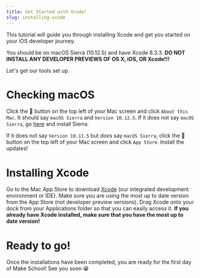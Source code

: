 ```yaml
---
title: Get Started with Xcode!
slug: installing-xcode
---
```


This tutorial will guide you through installing Xcode and get you started on your iOS developer journey.

You should be on macOS Sierra (10.12.5) and have Xcode 8.3.3. **DO NOT INSTALL ANY DEVELOPER PREVIEWS OF OS X, iOS, OR Xcode!!!**

Let's get our tools set up.

# Checking macOS

Click the 🍎 button on the top left of your Mac screen and click `About this Mac`. It should say `macOS Sierra` and `Version 10.12.5`. If it does not say `macOS Sierra`, go [here](https://itunes.apple.com/us/app/macos-sierra/id1127487414?mt=12) and install Sierra.

If it does not say `Version 10.11.5` but _does_ say `macOS Sierra`, click the 🍎 button on the top left of your Mac screen and click `App Store`. Install the updates!

# Installing Xcode

Go to the Mac App Store to download [Xcode](https://itunes.apple.com/us/app/xcode/id497799835?mt=12) (our integrated development environment or IDE). Make sure you are using the most up to date version from the App Store (not developer preview versions). Drag Xcode onto your dock from your Applications folder so that you can easily access it. **If you already have Xcode installed, make sure that you have the most up to date version!**

# Ready to go!

Once the installations have been completed, you are ready for the first day of Make School! See you soon 😁
